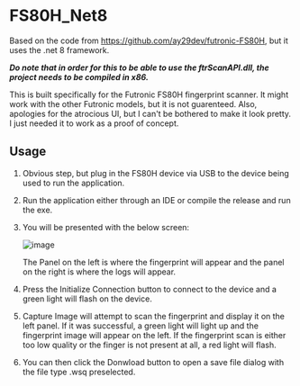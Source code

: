 # FS80H_Net8

Based on the code from https://github.com/ay29dev/futronic-FS80H, but it uses the .net 8 framework.

***Do note that in order for this to be able to use the ftrScanAPI.dll, the project needs to be compiled in x86.***

This is built specifically for the Futronic FS80H fingerprint scanner. It might work with the other Futronic models, but it is not guarenteed.
Also, apologies for the atrocious UI, but I can't be bothered to make it look pretty. I just needed it to work as a proof of concept.

## Usage
1. Obvious step, but plug in the FS80H device via USB to the device being used to run the application.
2. Run the application either through an IDE or compile the release and run the exe.
3. You will be presented with the below screen:
   
   ![image](https://github.com/user-attachments/assets/087bcad7-4b1b-453f-84e3-e1de295ec1a1)
   
   The Panel on the left is where the fingerprint will appear and the panel on the right is where the logs will appear.
   
5. Press the Initialize Connection button to connect to the device and a green light will flash on the device.
6. Capture Image will attempt to scan the fingerprint and display it on the left panel. If it was successful, a green light will light up and the fingerprint image will appear on the left. If the fingerprint scan is either too low quality or the finger is not present at all, a red light will flash.
7. You can then click the Donwload button to open a save file dialog with the file type .wsq preselected.
